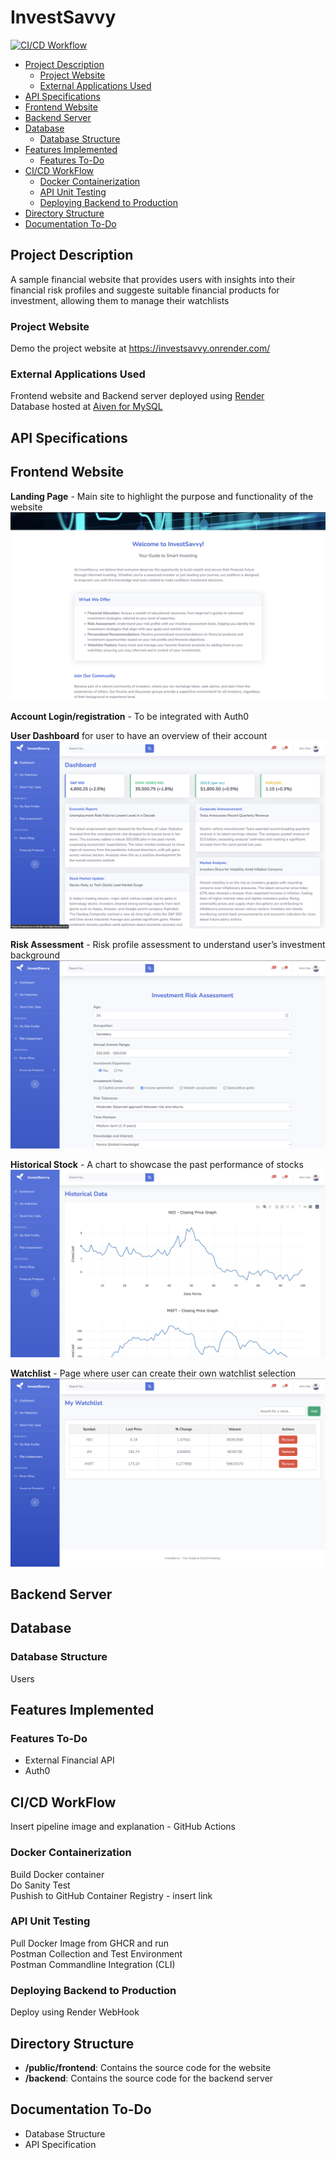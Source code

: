 # InvestSavvy
[![CI/CD Workflow](https://github.com/varunshaji98/investsavvy/actions/workflows/CI-CD-pipeline.yml/badge.svg?branch=main)](https://github.com/varunshaji98/investsavvy/actions/workflows/CI-CD-pipeline.yml)

- [Project Description](#project-description)
  - [Project Website](#project-website)
  - [External Applications Used](#external-applications-used)
- [API Specifications](#api-specifications)
- [Frontend Website](#frontend-website)
- [Backend Server](#backend-server)
- [Database](#database)
  - [Database Structure](#database-structure)
- [Features Implemented](#features-implemented)
  - [Features To-Do](#features-to-do)
- [CI/CD WorkFlow](#cicd-workflow)
  - [Docker Containerization](#docker-containerization)
  - [API Unit Testing](#api-unit-testing)
  - [Deploying Backend to Production](#deploying-backend-to-production)
- [Directory Structure](#directory-structure)
- [Documentation To-Do](#documentation-to-do)

## Project Description

A sample financial website that provides users with insights into their financial risk profiles and suggeste suitable financial products for investment, allowing them to manage their watchlists 

### Project Website

Demo the project website at https://investsavvy.onrender.com/

### External Applications Used

Frontend website and Backend server deployed using [Render](https://render.com/)  
Database hosted at [Aiven for MySQL](https://aiven.io/docs/products/mysql/overview)

## API Specifications
## Frontend Website
**Landing Page** -  Main site to highlight the purpose and functionality of the website  
![Landing Page](public/frontend/img/InvestSavvy-Landing.png)

**Account Login/registration** - To be integrated with Auth0  

**User Dashboard** for user to have an overview of their account    
![User Dashboard](public/frontend/img/InvestSavvy-Dashboard.png)

**Risk Assessment** - Risk profile assessment to understand user’s investment background  
![Risk Assessment](public/frontend/img/InvestSavvy-RiskAssessment.png)

**Historical Stock** - A chart to showcase the past performance of stocks  
![Historical Data](public/frontend/img/InvestSavvy-Historical.png)

**Watchlist** - Page where user can create their own watchlist selection  
![Watchlist](public/frontend/img/InvestSavvy-Watchlist.png)

## Backend Server

## Database

### Database Structure

Users

## Features Implemented

### Features To-Do
- External Financial API
- Auth0

## CI/CD WorkFlow

Insert pipeline image and explanation - GitHub Actions

### Docker Containerization

Build Docker container  
Do Sanity Test  
Pushish to GitHub Container Registry - insert link

### API Unit Testing

Pull Docker Image from GHCR and run  
Postman Collection and Test Environment  
Postman Commandline Integration (CLI)  

### Deploying Backend to Production

Deploy using Render WebHook

## Directory Structure

- **/public/frontend**: Contains the source code for the website
- **/backend**: Contains the source code for the backend server

## Documentation To-Do
- Database Structure
- API Specification